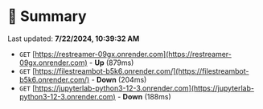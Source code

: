 # 📖 Summary
Last updated: **7/22/2024, 10:39:32 AM**

- `GET` [https://restreamer-09gx.onrender.com](https://restreamer-09gx.onrender.com) - **Up** (879ms)
- `GET` [https://filestreambot-b5k6.onrender.com/](https://filestreambot-b5k6.onrender.com/) - **Down** (204ms)
- `GET` [https://jupyterlab-python3-12-3.onrender.com](https://jupyterlab-python3-12-3.onrender.com) - **Down** (188ms)
